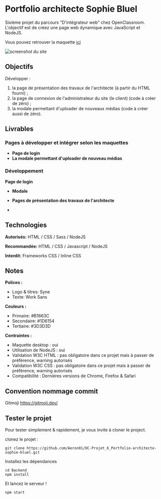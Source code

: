 # Portfolio architecte Sophie Bluel

Sixième projet du parcours "D'intégrateur web" chez OpenClassroom. L'objectif est de créez une page web dynamique avec JavaScript et NodeJS.

Vous pouvez retrouver la maquette [ici](https://www.figma.com/file/kfKHknHySoTibZfdolGAX6/Desktop?type=design&node-id=0-1&t=ybeVInBB1T6692ps-0)

![screenshot du site](./screenshot/)

## Objectifs

Développer :

1. la page de présentation des travaux de l'architecte (à partir du HTML fourni) ;
2. la page de connexion de l'administrateur du site (le client) (code à créer de zéro) ;
3. la modale permettant d'uploader de nouveaux médias (code à créer aussi de zéro).

## Livrables

### Pages à développer et intégrer selon les maquettes

- **Page de login**
- **La modale permettant d'uploader de nouveau médias**

### Développement

**Page de login**

- **Modale**

- **Pages de présentation des travaux de l'architecte**

-

## Technologies

**Autorisés:** HTML / CSS / Sass / NodeJS

**Recommandée:** HTML / CSS / Javascript / NodeJS

**Interdit:** Frameworks CSS / Inline CSS

## Notes

**Polices :**

- Logo & titres: Syne
- Texte: Work Sans

**Couleurs :**

- Primaire: #B1663C
- Secondaire: #1D6154
- Tertiaire: #3D3D3D

**Contraintes :**

- Maquette desktop : oui
- Utilisation de NodeJS : oui
- Validation W3C HTML : pas obligatoire dans ce projet mais à passer de préférence, warning autorisés
- Validation W3C CSS : pas obligatoire dans ce projet mais à passer de préférence, warning autorisés
- Compatibilité : Dernières versions de Chrome, Firefox & Safari

## Convention nommage commit

Gitmoji https://gitmoji.dev/

## Tester le projet

Pour tester simplement & rapidement, je vous invite à cloner le project.

clonez le projet :

```terminal
git clone https://github.com/Aeron01/OC-Projet_6_Portfolio-architecte-sophie-bluel.git
```

Installez les dépendances

```terminal
cd Backend
npm install
```

Et lancez le serveur !

```terminal
npm start
```
